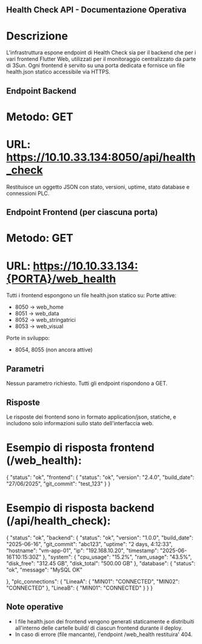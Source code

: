 ## Health Check API - Documentazione Operativa
# Descrizione

L'infrastruttura espone endpoint di Health Check sia per il backend che per i vari frontend Flutter Web,
utilizzati per il monitoraggio centralizzato da parte di 3Sun.
Ogni frontend è servito su una porta dedicata e fornisce un file health.json statico accessibile via HTTPS.

## Endpoint Backend

# Metodo: GET
# URL: https://10.10.33.134:8050/api/health_check

Restituisce un oggetto JSON con stato, versioni, uptime, stato database e connessioni PLC.



## Endpoint Frontend (per ciascuna porta)

# Metodo: GET
# URL: https://10.10.33.134:{PORTA}/web_health

Tutti i frontend espongono un file health.json statico su:
Porte attive:
- 8050 -> web_home
- 8051 -> web_data
- 8052 -> web_stringatrici
- 8053 -> web_visual

Porte in sviluppo:
- 8054, 8055 (non ancora attive)

## Parametri
Nessun parametro richiesto. Tutti gli endpoint rispondono a GET.


## Risposte
Le risposte dei frontend sono in formato application/json, statiche, e includono solo informazioni sullo stato
dell'interfaccia web.

# Esempio di risposta frontend (/web_health):
{
"status": "ok",
"frontend": {
"status": "ok",
"version": "2.4.0",
"build_date": "27/06/2025",
"git_commit": "test_123"
}
}

# Esempio di risposta backend (/api/health_check):
{
"status": "ok",
"backend": {
"status": "ok",
"version": "1.0.0",
"build_date": "2025-06-16",
"git_commit": "abc123",
"uptime": "2 days, 4:12:33",
"hostname": "vm-app-01",
"ip": "192.168.10.20",
"timestamp": "2025-06-16T10:15:30Z"
},
"system": {
"cpu_usage": "15.2%",
"ram_usage": "43.5%",
"disk_free": "312.45 GB",
"disk_total": "500.00 GB"
},
"database": {
"status": "ok",
"message": "MySQL OK"

 },
"plc_connections": {
"LineaA": {
"MIN01": "CONNECTED",
"MIN02": "CONNECTED"
},
"LineaB": {
"MIN01": "CONNECTED"
}
}
}


## Note operative
- I file health.json dei frontend vengono generati staticamente e distribuiti all'interno delle cartelle build/ di
ciascun frontend durante il deploy.
- In caso di errore (file mancante), l'endpoint /web_health restituira' 404.

